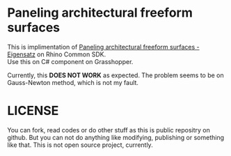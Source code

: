 # Paneling architectural freeform surfaces
This is implimentation of [Paneling architectural freeform surfaces - Eigensatz](http://infoscience.epfl.ch/record/149373/files/eigensatz_2010_PAF.pdf) on Rhino Common SDK.  
Use this on C# component on Grasshopper.

Currently, this **DOES NOT WORK** as expected. The problem seems to be on Gauss-Newton method, which is not my fault.
# LICENSE
You can fork, read codes or do other stuff as this is public repositry on github. But you can not do anything like modifying, publishing or something like that. This is not open source project, currently.
